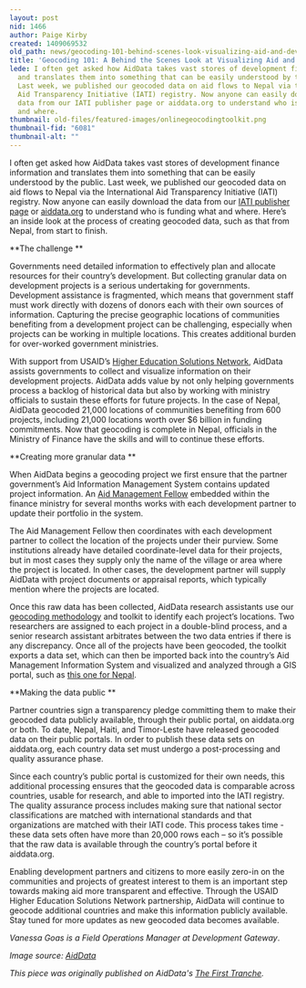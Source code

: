```yaml
---
layout: post
nid: 1466
author: Paige Kirby
created: 1409069532
old_path: news/geocoding-101-behind-scenes-look-visualizing-aid-and-development
title: 'Geocoding 101: A Behind the Scenes Look at Visualizing Aid and Development'
lede: I often get asked how AidData takes vast stores of development finance information
  and translates them into something that can be easily understood by the public.
  Last week, we published our geocoded data on aid flows to Nepal via the International
  Aid Transparency Initiative (IATI) registry. Now anyone can easily download the
  data from our IATI publisher page or aiddata.org to understand who is funding what
  and where.
thumbnail: old-files/featured-images/onlinegeocodingtoolkit.png
thumbnail-fid: "6081"
thumbnail-alt: ""
---
```


I often get asked how AidData takes vast stores of development finance information and translates them into something that can be easily understood by the public. Last week, we published our geocoded data on aid flows to Nepal via the International Aid Transparency Initiative (IATI) registry. Now anyone can easily download the data from our [IATI publisher page](http://www.iatiregistry.org/publisher/aiddata) or [aiddata.org](http://aiddata.org/geocoded-datasets#nepal-aid-management-platform-version-10) to understand who is funding what and where. Here’s an inside look at the process of creating geocoded data, such as that from Nepal, from start to finish.

**The challenge **

Governments need detailed information to effectively plan and allocate resources for their country’s development. But collecting granular data on development projects is a serious undertaking for governments. Development assistance is fragmented, which means that government staff must work directly with dozens of donors each with their own sources of information. Capturing the precise geographic locations of communities benefiting from a development project can be challenging, especially when projects can be working in multiple locations. This creates additional burden for over-worked government ministries.

With support from USAID’s [Higher Education Solutions Network](http://www.usaid.gov/hesn), AidData assists governments to collect and visualize information on their development projects. AidData adds value by not only helping governments process a backlog of historical data but also by working with ministry officials to sustain these efforts for future projects. In the case of Nepal, AidData geocoded 21,000 locations of communities benefiting from 600 projects, including 21,000 locations worth over $6 billion in funding commitments. Now that geocoding is complete in Nepal, officials in the Ministry of Finance have the skills and will to continue these efforts.

**Creating more granular data **

When AidData begins a geocoding project we first ensure that the partner government’s Aid Information Management System contains updated project information. An [Aid Management Fellow](http://aiddata.org/the-amf-program) embedded within the finance ministry for several months works with each development partner to update their portfolio in the system.

The Aid Management Fellow then coordinates with each development partner to collect the location of the projects under their purview. Some institutions already have detailed coordinate-level data for their projects, but in most cases they supply only the name of the village or area where the project is located. In other cases, the development partner will supply AidData with project documents or appraisal reports, which typically mention where the projects are located.

Once this raw data has been collected, AidData research assistants use our [geocoding methodology](http://aiddata.org/geocoding) and toolkit to identify each project’s locations. Two researchers are assigned to each project in a double-blind process, and a senior research assistant arbitrates between the two data entries if there is any discrepancy. Once all of the projects have been geocoded, the toolkit exports a data set, which can then be imported back into the country’s Aid Management Information System and visualized and analyzed through a GIS portal, such as [this one for Nepal](http://portal.mof.gov.np/).

**Making the data public **

Partner countries sign a transparency pledge committing them to make their geocoded data publicly available, through their public portal, on aiddata.org or both. To date, Nepal, Haiti, and Timor-Leste have released geocoded data on their public portals. In order to publish these data sets on aiddata.org, each country data set must undergo a post-processing and quality assurance phase.

Since each country’s public portal is customized for their own needs, this additional processing ensures that the geocoded data is comparable across countries, usable for research, and able to imported into the IATI registry. The quality assurance process includes making sure that national sector classifications are matched with international standards and that organizations are matched with their IATI code. This process takes time - these data sets often have more than 20,000 rows each – so it’s possible that the raw data is available through the country’s portal before it aiddata.org.

 Enabling development partners and citizens to more easily zero-in on the communities and projects of greatest interest to them is an important step towards making aid more transparent and effective. Through the USAID Higher Education Solutions Network partnership, AidData will continue to geocode additional countries and make this information publicly available. Stay tuned for more updates as new geocoded data becomes available.

*Vanessa Goas is a Field Operations Manager at Development Gateway*.

*Image source: [AidData](http://www.aiddata.org)*

*This piece was originally published on AidData's [The First Tranche](http://aiddata.org/blog/geocoding-101-a-behind-the-scenes-look-at-visualizing-aid-and-development).*
